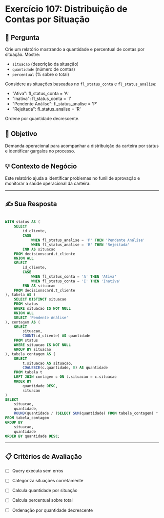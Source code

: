 # Exercício 107: Distribuição de Contas por Situação

## 📝 Pergunta

Crie um relatório mostrando a quantidade e percentual de contas por situação. Mostre:

- `situacao` (descrição da situação)
- `quantidade` (número de contas)
- `percentual` (% sobre o total)

Considere as situações baseadas no `fl_status_conta` e `fl_status_analise`:
- "Ativa": fl_status_conta = 'A'
- "Inativa": fl_status_conta = 'I' 
- "Pendente Análise": fl_status_analise = 'P'
- "Rejeitada": fl_status_analise = 'R'

Ordene por quantidade decrescente.

## 🎯 Objetivo

Demanda operacional para acompanhar a distribuição da carteira por status e identificar gargalos no processo.

## 💡 Contexto de Negócio

Este relatório ajuda a identificar problemas no funil de aprovação e monitorar a saúde operacional da carteira.

---

## ✍️ Sua Resposta

```sql

WITH status AS (
	SELECT 
		id_cliente,
		CASE
			WHEN fl_status_analise = 'P' THEN 'Pendente Análise'
			WHEN fl_status_analise = 'R' THEN 'Rejeitada'		
		END AS situacao
	FROM decisionscard.t_cliente	
	UNION ALL 
	SELECT
		id_cliente,
		CASE
			WHEN fl_status_conta = 'A' THEN 'Ativa'
			WHEN fl_status_conta = 'I' THEN 'Inativa'
		END AS situacao
	FROM decisionscard.t_cliente
), tabela AS (
	SELECT DISTINCT situacao
	FROM status
	WHERE situacao IS NOT NULL
	UNION ALL 
	SELECT 'Pendente Análise'
), contagem AS (
	SELECT 
	    situacao, 
	    COUNT(id_cliente) AS quantidade
	FROM status 
	WHERE situacao IS NOT NULL
	GROUP BY situacao
), tabela_contagem AS (
	SELECT 
	    t.situacao AS situacao, 
	    COALESCE(c.quantidade, 0) AS quantidade
	FROM tabela t
	LEFT JOIN contagem c ON t.situacao = c.situacao 
	ORDER BY 
	    quantidade DESC, 
	    situacao
)
SELECT 
	situacao, 
	quantidade,
	ROUND(quantidade / (SELECT SUM(quantidade) FROM tabela_contagem) * 100, 2) AS percentual
FROM tabela_contagem
GROUP BY 
    situacao, 
    quantidade
ORDER BY quantidade DESC;

```

---

## 📋 Critérios de Avaliação

- [ ] Query executa sem erros
- [ ] Categoriza situações corretamente
- [ ] Calcula quantidade por situação
- [ ] Calcula percentual sobre total
- [ ] Ordenação por quantidade decrescente


